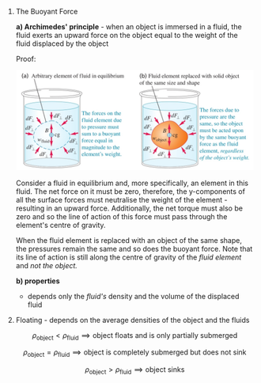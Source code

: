 1. The Buoyant Force 
	
	**a) Archimedes' principle** - when an object is immersed in a fluid, the fluid exerts an upward force on the object equal to the weight of the fluid displaced by the object
	
	Proof:
	
	![Archimedes Principle](Resources/Archimedes%20Principle.jpg)
	
	Consider a fluid in equilibrium and, more specifically, an element in this fluid. The net force on it must be zero, therefore, the y-components of all the surface forces must neutralise the weight of the element - resulting in an upward force. Additionally, the net torque must also be zero and so the line of action of this force must pass through the element's centre of gravity.
	
	When the fluid element is replaced with an object of the same shape, the pressures remain the same and so does the buoyant force. Note that its line of action is still along the centre of gravity of the *fluid element* and *not the object.*
	
	**b) properties**
	- depends only the *fluid's* density and the volume of the displaced fluid

2. Floating - depends on the average densities of the object and the fluids
	
	$$\rho_{\text{object}} \lt \rho_{\text{fluid}} \implies \text{object floats and is only partially submerged}$$
	
	$$\rho_{\text{object}} = \rho_{\text{fluid}} \implies \text{object is completely submerged but does not sink}$$
	
	$$\rho_{\text{object}} \gt \rho_{\text{fluid}} \implies \text{object sinks}$$